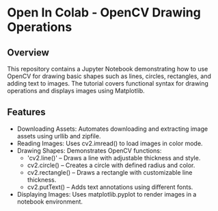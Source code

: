 # Open In Colab - OpenCV Drawing Operations

## Overview
This repository contains a Jupyter Notebook demonstrating how to use OpenCV for drawing basic shapes such as lines, circles, rectangles, and adding text to images. The tutorial covers functional syntax for drawing operations and displays images using Matplotlib.

## Features
- Downloading Assets: Automates downloading and extracting image assets using urllib and zipfile.
- Reading Images: Uses cv2.imread() to load images in color mode.
- Drawing Shapes: Demonstrates OpenCV functions:
  - 'cv2.line()' – Draws a line with adjustable thickness and style.
  - cv2.circle() – Creates a circle with defined radius and color.
  - cv2.rectangle() – Draws a rectangle with customizable line thickness.
  - cv2.putText() – Adds text annotations using different fonts.
- Displaying Images: Uses matplotlib.pyplot to render images in a notebook environment.
